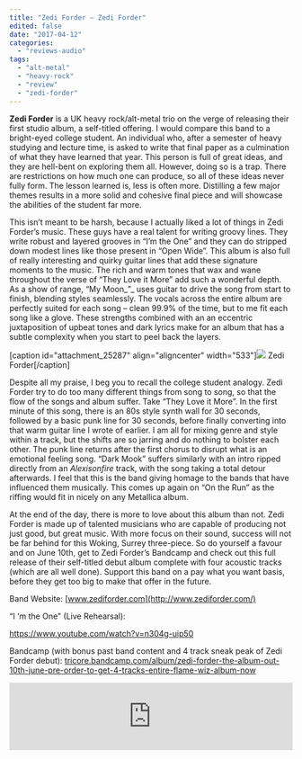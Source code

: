 ```yaml
---
title: "Zedi Forder – Zedi Forder"
edited: false
date: "2017-04-12"
categories:
  - "reviews-audio"
tags:
  - "alt-metal"
  - "heavy-rock"
  - "review"
  - "zedi-forder"
---
```


**Zedi Forder** is a UK heavy rock/alt-metal trio on the verge of releasing their first studio album, a self-titled offering. I would compare this band to a bright-eyed college student. An individual who, after a semester of heavy studying and lecture time, is asked to write that final paper as a culmination of what they have learned that year. This person is full of great ideas, and they are hell-bent on exploring them all. However, doing so is a trap. There are restrictions on how much one can produce, so all of these ideas never fully form. The lesson learned is, less is often more. Distilling a few major themes results in a more solid and cohesive final piece and will showcase the abilities of the student far more.

This isn’t meant to be harsh, because I actually liked a lot of things in Zedi Forder’s music. These guys have a real talent for writing groovy lines. They write robust and layered grooves in “I’m the One” and they can do stripped down modest lines like those present in “Open Wide”. This album is also full of really interesting and quirky guitar lines that add these signature moments to the music. The rich and warm tones that wax and wane throughout the verse of “They Love it More” add such a wonderful depth. As a show of range, “My Moon_”_ uses guitar to drive the song from start to finish, blending styles seamlessly. The vocals across the entire album are perfectly suited for each song – clean 99.9% of the time, but to me fit each song like a glove. These strengths combined with an an eccentric juxtaposition of upbeat tones and dark lyrics make for an album that has a subtle complexity when you start to peel back the layers.

\[caption id="attachment\_25287" align="aligncenter" width="533"\]![](https://hellbound.ca/wp-content/uploads/2017/04/Zedi-Forder-band1.jpg) Zedi Forder\[/caption\]

Despite all my praise, I beg you to recall the college student analogy. Zedi Forder try to do too many different things from song to song, so that the flow of the songs and album suffer. Take “They Love it More”. In the first minute of this song, there is an 80s style synth wall for 30 seconds, followed by a basic punk line for 30 seconds, before finally converting into that warm guitar line I wrote of earlier. I am all for mixing genre and style within a track, but the shifts are so jarring and do nothing to bolster each other. The punk line returns after the first chorus to disrupt what is an emotional feeling song. “Dark Mook” suffers similarly with an intro ripped directly from an _Alexisonfire_ track, with the song taking a total detour afterwards. I feel that this is the band giving homage to the bands that have influenced them musically. This comes up again on “On the Run” as the riffing would fit in nicely on any Metallica album.

At the end of the day, there is more to love about this album than not. Zedi Forder is made up of talented musicians who are capable of producing not just good, but great music. With more focus on their sound, success will not be far behind for this Woking, Surrey three-piece. So do yourself a favour and on June 10th, get to Zedi Forder’s Bandcamp and check out this full release of their self-titled debut album complete with four acoustic tracks (which are all well done). Support this band on a pay what you want basis, before they get too big to make that offer in the future.

Band Website: [www.zediforder.com](http://www.zediforder.com/)

“I ‘m the One" (Live Rehearsal):

https://www.youtube.com/watch?v=n304g-uip50

Bandcamp (with bonus past band content and 4 track sneak peak of Zedi Forder debut): [tricore.bandcamp.com/album/zedi-forder-the-album-out-10th-june-pre-order-to-get-4-tracks-entire-flame-wiz-album-now](https://tricore.bandcamp.com/album/zedi-forder-the-album-out-10th-june-pre-order-to-get-4-tracks-entire-flame-wiz-album-now)

<iframe style="border: 0; width: 100%; height: 120px;" src="https://bandcamp.com/EmbeddedPlayer/album=1045441188/size=large/bgcol=ffffff/linkcol=0687f5/tracklist=false/artwork=small/transparent=true/" width="300" height="150" seamless=""><a href="http://tricore.bandcamp.com/album/zedi-forder-the-album-out-10th-june-pre-order-to-get-4-tracks-entire-flame-wiz-album-now">Zedi Forder -The Album- OUT 10th JUNE (Pre-Order to get 4 tracks + Entire Flame Wiz album now!) by Zedi Forder</a></iframe>
